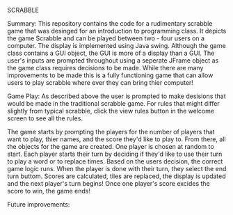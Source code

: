 SCRABBLE

Summary: This repository contains the code for a rudimentary scrabble game that was desinged for an introduction
to programming class. It depicts the game Scrabble and can be played between two - four users on a computer. The
display is implemented using Java swing. Although the game class contains a GUI object, the GUI is more of a display
than a GUI. The user's inputs are prompted throughout using a seperate JFrame object as the game class requires 
decisions to be made. While there are many improvements to be made this is a fully functioning game that can allow 
users to play scrabble where ever they can bring thier computer!

Game Play: As described above the user is prompted to make desisions that would be made in the traditional scrabble game. 
For rules that might differ slightly from typical scrabble, click the view rules button in the welcome screen to see 
all the rules.

The game starts by prompting the players for the number of players that want to play, thier names, and the score they'd like
to play to. From there, all the objects for the game are created. One player is chosen at random to start. Each player starts
their turn by deciding if they'd like to use their turn to play a word or to replace times. Based on the users decision, the
correct game logic runs. When the player is done with their turn, they select the end turn buttom. Scores are calculated, tiles
are replaced, the display is updated and the next player's turn begins! Once one player's score excides the score to win,
the game ends!

Future improvements: 
